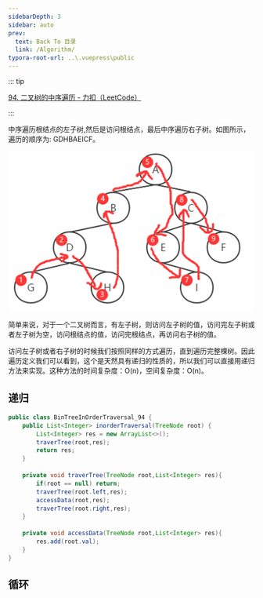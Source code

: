 ```yaml
---
sidebarDepth: 3
sidebar: auto
prev:
  text: Back To 目录
  link: /Algorithm/
typora-root-url: ..\.vuepress\public
---
```




::: tip

[94. 二叉树的中序遍历 - 力扣（LeetCode）](https://leetcode.cn/problems/binary-tree-inorder-traversal/)

:::

中序遍历根结点的左子树,然后是访问根结点，最后中序遍历右子树。如图所示，遍历的顺序为: GDHBAEICF。

![image-20220814172212016](/images/algorithm/image-20220814172212016.png)

简单来说，对于一个二叉树而言，有左子树，则访问左子树的值，访问完左子树或者左子树为空，访问根结点的值，访问完根结点，再访问右子树的值。

访问左子树或者右子树的时候我们按照同样的方式遍历，直到遍历完整棵树。因此遍历定义我们可以看到，这个是天然具有递归的性质的，所以我们可以直接用递归方法来实现。这种方法的时间复杂度：O(n)，空间复杂度：O(n)。

## 递归

```java
public class BinTreeInOrderTraversal_94 {
    public List<Integer> inorderTraversal(TreeNode root) {
        List<Integer> res = new ArrayList<>();
        traverTree(root,res);
        return res;
    }

    private void traverTree(TreeNode root,List<Integer> res){
        if(root == null) return;
        traverTree(root.left,res);
        accessData(root,res);
        traverTree(root.right,res);
    }

    private void accessData(TreeNode root,List<Integer> res){
        res.add(root.val);
    }
}
```

## 循环